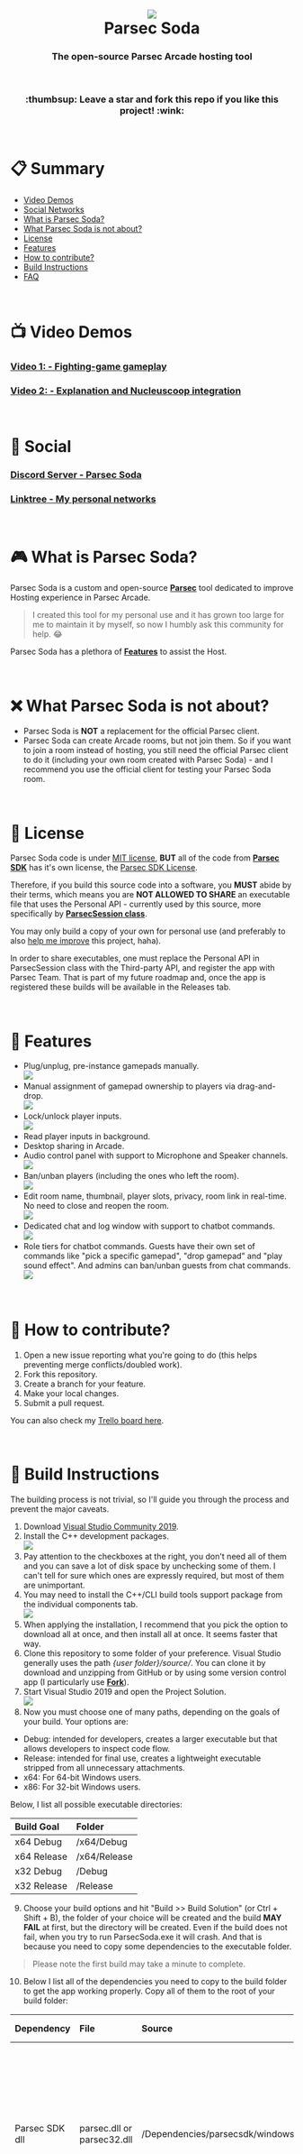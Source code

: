 <a id="top"></a>

<h1 name="metrix-home" align="center">
	<img align="center" src="github/logo.png">
    <br>
	Parsec Soda
</h1>

<h3 align="center">
	The open-source Parsec Arcade hosting tool
</h3>

<br>

<h3 align="center">
	:thumbsup: Leave a star and fork this repo if you like this project! :wink:
</h3>

<br>

<a id="summary"></a>
# :clipboard: Summary
 + [Video Demos](#demos)
 + [Social Networks](#social)
 + [What is Parsec Soda?](#about)
 + [What Parsec Soda is not about?](#about-not)
 + [License](#license)
 + [Features](#features)
 + [How to contribute?](#contributing)
 + [Build Instructions](#instructions)
 + [FAQ](#faq)

<br>

<a id="demos"></a>
# :tv: Video Demos
### [Video 1: - Fighting-game gameplay](https://www.youtube.com/watch?v=oIn0dTWHExg)
### [Video 2: - Explanation and Nucleuscoop integration](https://www.youtube.com/watch?v=af_RHzN_oGI)

<br>

<a id="social"></a>
# :mega: Social
### [**Discord Server** - Parsec Soda](https://discord.gg/6RjwckWUhk)
### [**Linktree** - My personal networks](https://linktr.ee/flafdraws)

<br>

<a id="about"></a>
# :video_game: What is Parsec Soda?
Parsec Soda is a custom and open-source [**Parsec**](https://parsec.app/login) tool dedicated to improve Hosting experience in Parsec Arcade.

> I created this tool for my personal use and it has grown too large for me to maintain it by myself, so now I humbly ask this community for help. :joy:

Parsec Soda has a plethora of [**Features**](#features) to assist the Host.

<br>

<a id="about-not"></a>
# :x: What Parsec Soda is not about?
 + Parsec Soda is **NOT** a replacement for the official Parsec client.
 + Parsec Soda can create Arcade rooms, but not join them. So if you want to join a room instead of hosting, you still need the official Parsec client to do it (including your own room created with Parsec Soda) - and I recommend you use the official client for testing your Parsec Soda room.  

<br>

<a id="license"></a>
# :scroll: License
Parsec Soda code is under [MIT license](LICENSE), **BUT** all of the code from [**Parsec SDK**](https://github.com/parsec-cloud/parsec-sdk) has it's own license, the [Parsec SDK License](Dependencies/parsecsdk/LICENSE.md).

Therefore, if you build this source code into a software, you **MUST** abide by their terms, which means you are **NOT ALLOWED TO SHARE** an executable file that uses the Personal API - currently used by this source, more specifically by [**ParsecSession class**](ParsecSoda/ParsecSession.h).

You may only build a copy of your own for personal use (and preferably to also [help me improve](#contributing) this project, haha).  

In order to share executables, one must replace the Personal API in ParsecSession class with the Third-party API, and register the app with Parsec Team. That is part of my future roadmap and, once the app is registered these builds will be available in the Releases tab.

<br>

<a id="features"></a>
# :triangular_flag_on_post: Features
 + Plug/unplug, pre-instance gamepads manually.  
 ![](https://i.postimg.cc/jShk85BQ/plug.gif)  
 + Manual assignment of gamepad ownership to players via drag-and-drop.  
 ![](https://i.postimg.cc/nhND7YhX/gamepads.gif)  
 + Lock/unlock player inputs.  
 ![](https://i.postimg.cc/tTrj8kfk/lock.gif)  
 + Read player inputs in background.  
 + Desktop sharing in Arcade.  
 + Audio control panel with support to Microphone and Speaker channels.  
 ![](https://i.postimg.cc/gjPf36qZ/audio.gif)  
 + Ban/unban players (including the ones who left the room).  
 ![](https://i.postimg.cc/fyf94JmD/guests.gif)  
 + Edit room name, thumbnail, player slots, privacy, room link in real-time. No need to close and reopen the room.  
 ![](https://i.postimg.cc/pT4pgKpw/settings.gif)  
 + Dedicated chat and log window with support to chatbot commands.  
 ![](https://i.postimg.cc/9fj3N0mL/chat.gif)  
 + Role tiers for chatbot commands. Guests have their own set of commands like "pick a specific gamepad", "drop gamepad" and "play sound effect". And admins can ban/unban guests from chat commands.  
 ![](https://i.postimg.cc/hv3v9Tqy/chat.png)  
 
<br>

<a id="contributing"></a>
# :raising_hand: How to contribute?
 1. Open a new issue reporting what you're going to do (this helps preventing merge conflicts/doubled work).  
 2. Fork this repository.
 3. Create a branch for your feature.
 4. Make your local changes.
 5. Submit a pull request.

You can also check my [Trello board here](https://trello.com/b/ysqWImSD/parsec-soda).

<br>

<a id="instructions"></a>
# :construction_worker: Build Instructions
The building process is not trivial, so I'll guide you through the process and prevent the major caveats.

  1. Download [Visual Studio Community 2019](https://visualstudio.microsoft.com/pt-br/vs/community/).  
  2. Install the C++ development packages.  
![](https://i.postimg.cc/R08yw13g/vs1.png)  
  3. Pay attention to the checkboxes at the right, you don't need all of them and you can save a lot of disk space by unchecking some of them. I can't tell for sure which ones are expressly required, but most of them are unimportant.
  4. You may need to install the C++/CLI build tools support package from the individual components tab.  
![](https://i.postimg.cc/1R07z1KC/vs2.png)  
  5. When applying the installation, I recommend that you pick the option to download all at once, and then install all at once. It seems faster that way.  
  6. Clone this repository to some folder of your preference. Visual Studio generally uses the path *{user folder}/source/*. You can clone it by download and unzipping from GitHub or by using some version control app (I particularly use [**Fork**](https://git-fork.com/)).
  7. Start Visual Studio 2019 and open the Project Solution.  
![](https://i.postimg.cc/ht43QZGL/vs3.png)
  8. Now you must choose one of many paths, depending on the goals of your build. Your options are:  

   + Debug: intended for developers, creates a larger executable but that allows developers to inspect code flow.  
   + Release: intended for final use, creates a lightweight executable stripped from all unnecessary attachments.  
   + x64: For 64-bit Windows users.  
   + x86: For 32-bit Windows users.  

  Below, I list all possible executable directories:  

| Build Goal | Folder |
| :------- | :----- |
| x64 Debug | /x64/Debug |
| x64 Release | /x64/Release |
| x32 Debug | /Debug |
| x32 Release | /Release |

  9. Choose your build options and hit "Build >> Build Solution" (or Ctrl + Shift + B), the folder of your choice will be created and the build **MAY FAIL** at first, but the directory will be created. Even if the build does not fail, when you try to run ParsecSoda.exe it will crash. And that is because you need to copy some dependencies to the executable folder.  

> Please note the first build may take a minute to complete.

  10. Below I list all of the dependencies you need to copy to the build folder to get the app working properly. Copy all of them to the root of your build folder:

| Dependency | File | Source | What is it for? |
| :------- | :----- | :----- | :----- |
| Parsec SDK dll | parsec.dll or parsec32.dll | /Dependencies/parsecsdk/windows/ | Prevents application from crashing, since everything related to Parsec SDK is built upon that dll. Copy parsec.dll if your system is x64. For 32 bits, copy parsec32.dll.
| icons | The icons folder | /ParsecSoda/icons | Without this, ParsecSoda displays no icons, every button and image becomes blank. |
| fonts | The fonts folder | /ParsecSoda/fonts | Without this, all fonts and font sizes will be wrong, degrading user experience. |
| sfx | The sound effects folder | /ParsecSoda/sfx | These are standard sound effects. Without this, the app may crash when a sfx is played (e.g.: when blocking or kicking an user). |

  11. This is how your final build folder should look like:  
  ![](https://i.postimg.cc/x81318YL/build.png)
  
  12. Now, build the project one more time just to be sure (Ctrl + Shift + B) and your executable should be good to go. Enjoy ParsecSoda.

<br>

<a id="summary"></a>
# FAQ
## 1. How do I edit user preferences manually?
In case you want to manually edit user preferences like blocked list, window size and position, room settings, user roles, or even your session cache, all of them are located at the user path: *{user folder}/AppData/Roaming/ParsecSoda*. This is the list of files and what they do:

| File | Handles |
| :------- | :----- |
| banned.json | A list of blocked users. |
| preferences.json | Window size and position, default room details, default audio devices etc. |
| session.json | Your account session cache. **DO NOT SHARE THIS**, it is sensitive data that allows people to login your account directly, even though it is cryptographed. |
| tiers.json | A list of user tiers. |

## 2. How do I create custom sound effects?
If you want to make use of custom sound effects, see the [README file](ParsecSoda/sfx/README.md) in Sound Effects folder.

## 3. The volume of sound effects is too loud!!
Use the Windows sound Mixer to change the volume of Parsec Soda app, that will only affect the SFX (mic and speakers levels will remain unchanged).

## 4. I have audio glitches.
That is because your audio output is at 48khz, so you have 2 options:

 1. Set your audio output to 48khz 16-bit.
 2. Go to [**AudioOut.cpp**](ParsecSoda/AudioOut.cpp), line 7.  
 3. Replace the frequency levels (44100 -> 48000).
 ```cpp
// Replace this:
#define AUDIO_OUT_DEFAULT_FREQUENCY 44100

// With this:
#define AUDIO_OUT_DEFAULT_FREQUENCY 48000
```
 4. Rebuild the executable.
 5. You may want to do the same for [**AudioInput.cpp**](ParsecSoda/AudioOut.cpp) if you have issues with the microphone.

## 5. I want to lower badwidth usage even if it reduces stream quality.
 1. Go to [**Hosting.cpp**](ParsecSoda/Hosting.cpp), line 367.
 2. Replace FPS value (250 -> 120 or 60):

```cpp
// Replace this:
static const float FPS = 250.0f;

// With this:
static const float FPS = 60.0f;
```
 3. Rebuild the executable.

:warning: The lower the FPS value, the longer the pixelized effect from frame compression will last.

<br>

<h3 align="center"><a href="#top">:back:</a></div>